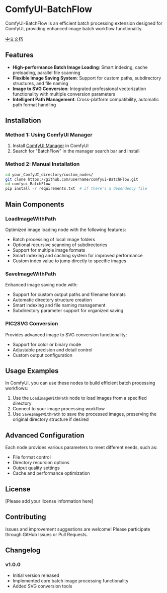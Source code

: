 # ComfyUI-BatchFlow

ComfyUI-BatchFlow is an efficient batch processing extension designed for ComfyUI, providing enhanced image batch workflow functionality.

[中文文档](README_zh.md)

## Features

- **High-performance Batch Image Loading**: Smart indexing, cache preloading, parallel file scanning
- **Flexible Image Saving System**: Support for custom paths, subdirectory structures, and file naming
- **Image to SVG Conversion**: Integrated professional vectorization functionality with multiple conversion parameters
- **Intelligent Path Management**: Cross-platform compatibility, automatic path format handling

## Installation

### Method 1: Using ComfyUI Manager
1. Install [ComfyUI Manager](https://github.com/ltdrdata/ComfyUI-Manager) in ComfyUI
2. Search for "BatchFlow" in the manager search bar and install

### Method 2: Manual Installation
```bash
cd your_ComfyUI_directory/custom_nodes/
git clone https://github.com/username/comfyui-BatchFlow.git
cd comfyui-BatchFlow
pip install -r requirements.txt  # if there's a dependency file
```

## Main Components

### LoadImageWithPath
Optimized image loading node with the following features:
- Batch processing of local image folders
- Optional recursive scanning of subdirectories
- Support for multiple image formats
- Smart indexing and caching system for improved performance
- Custom index value to jump directly to specific images

### SaveImageWithPath
Enhanced image saving node with:
- Support for custom output paths and filename formats
- Automatic directory structure creation
- Smart indexing and file naming management
- Subdirectory parameter support for organized saving

### PIC2SVG Conversion
Provides advanced image to SVG conversion functionality:
- Support for color or binary mode
- Adjustable precision and detail control
- Custom output configuration

## Usage Examples

In ComfyUI, you can use these nodes to build efficient batch processing workflows:

1. Use the `LoadImageWithPath` node to load images from a specified directory
2. Connect to your image processing workflow
3. Use `SaveImageWithPath` to save the processed images, preserving the original directory structure if desired

## Advanced Configuration

Each node provides various parameters to meet different needs, such as:
- File format control
- Directory recursion options
- Output quality settings
- Cache and performance optimization

## License

[Please add your license information here]

## Contributing

Issues and improvement suggestions are welcome! Please participate through GitHub Issues or Pull Requests.

## Changelog

### v1.0.0
- Initial version released
- Implemented core batch image processing functionality
- Added SVG conversion tools
